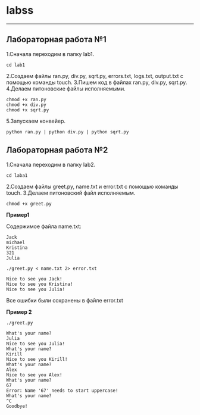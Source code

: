 # labss

***

## Лабораторная работа №1
1.Сначала переходим в папку lab1.

```shell
cd lab1
```
2.Создаем файлы ran.py, div.py, sqrt.py, errors.txt, logs.txt, output.txt с помощью команды touch.
3.Пишем код в файлах ran.py, div.py, sqrt.py.
4.Делаем питоновские файлы исполняемыми.

```shell
chmod +x ran.py
chmod +x div.py
chmod +x sqrt.py
```

5.Запускаем конвейер.

```shell
python ran.py | python div.py | python sqrt.py
```

## Лабораторная работа №2
1.Сначала переходим в папку lab2.

```shell
cd laba1
```

2.Создаем файлы greet.py, name.txt и error.txt с помощью команды touch.
3.Делаем питоновский файл исполняемым.

```shell
chmod +x greet.py
```

**Пример1**

Содержимое файла name.txt:

```text
Jack
michael
Kristina
321
Julia
```

```shell
./greet.py < name.txt 2> error.txt
```
```text
Nice to see you Jack!
Nice to see you Kristina!
Nice to see you Julia!
```
Все ошибки были сохранены в файле error.txt

**Пример 2**

```shell
./greet.py
```

```text
What's your name?
Julia
Nice to see you Julia!
What's your name?
Kirill
Nice to see you Kirill!
What's your name?
Alex
Nice to see you Alex!
What's your name?
67
Error: Name '67' needs to start uppercase!
What's your name?
^C
Goodbye!
```
